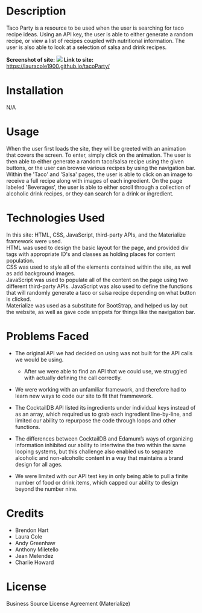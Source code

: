 # **Description**

Taco Party is a resource to be used when the user is searching for taco recipe ideas. Using an API key, the user is able to either generate a random recipe, or view a list of recipes coupled with nutritional information. The user is also able to look at a selection of salsa and drink recipes. 


<strong>Screenshot of site:</strong> <img src="/assets/siteSS.png">
<strong>Link to site:</strong> https://lauracole1900.github.io/tacoParty/

# **Installation**
N/A

# **Usage**

When the user first loads the site, they will be greeted with an animation that covers the screen. To enter, simply click on the animation. The user is then able to either generate a random taco/salsa recipe using the given buttons, or the user can browse various recipes by using the navigation bar. Within the 'Taco' and 'Salsa' pages, the user is able to click on an image to receive a full recipe along with images of each ingredient. On the page labeled 'Beverages', the user is able to either scroll through a collection of alcoholic drink recipes, or they can search for a drink or ingredient. 

# **Technologies Used**

In this site: HTML, CSS, JavaScript, third-party APIs, and the Materialize framework were used.
<br>
HTML was used to design the basic layout for the page, and provided div tags with appropriate ID's and classes as holding places for content population.
<br>
CSS was used to style all of the elements contained within the site, as well as add background images.
<br>
JavaScript was used to populate all of the content on the page using two different third-party APIs. JavaScript was also used to define the functions that will randomly generate a taco or salsa recipe depending on what button is clicked. 
<br>
Materialize was used as a substitute for BootStrap, and helped us lay out the website, as well as gave code snippets for things like the navigation bar. 

# **Problems Faced**

* The original API we had decided on using was not built for the API calls we would be using.
    * After we were able to find an API that we could use, we struggled with actually defining the call correctly.

* We were working with an unfamiliar framework, and therefore had to learn new ways to code our site to fit that frammework. 

* The CocktailDB API listed its ingredients under individual keys instead of as an array, which required us to grab each ingredient line-by-line, and limited our ability to repurpose the code through loops and other functions.

* The differences between CocktailDB and Edamum’s ways of organizing information inhibited our ability to intertwine the two within the same looping systems, but this challenge also enabled us to separate alcoholic and non-alcoholic content in a way that maintains a brand design for all ages.

* We were limited with our API test key in only being able to pull a finite number of food or drink items, which capped our ability to design beyond the number nine. 

# **Credits**

* Brendon Hart
* Laura Cole
* Andy Greenhaw
* Anthony Miletello
* Jean Melendez
* Charlie Howard

# **License**

Business Source License Agreement (Materialize)